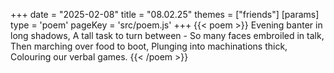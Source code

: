 +++
date = "2025-02-08"
title = "08.02.25"
themes = ["friends"]
[params]
  type = 'poem'
  pageKey = 'src/poem.js'
+++
{{< poem >}}
Evening banter in long shadows,
A tall task to turn between -
So many faces embroiled in talk,
Then marching over food to boot,
Plunging into machinations thick,
Colouring our verbal games.
{{< /poem >}}